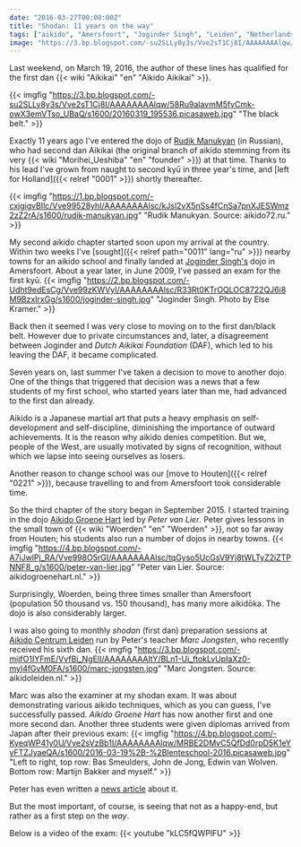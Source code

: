 ```yaml
---
date: "2016-03-27T00:00:00Z"
title: "Shodan: 11 years on the way"
tags: ["aikido", "Amersfoort", "Joginder Singh", "Leiden", "Netherlands", "Peter van Lier", "Rudik Manukyan", "Russia", "sport", "Tyumen", "Woerden"]
image: "https://3.bp.blogspot.com/-su2SLLy8y3s/Vve2sT1Cj8I/AAAAAAAAlqw/58Ru9alavmM5fvCmk-owX3emVTso_UBaQ/s1600/20160319_195536.picasaweb.jpg"
---
```


Last weekend, on March 19, 2016, the author of these lines has qualified for the first dan {{< wiki "Aikikai" "en" "Aikido Aikikai" >}}.

<!--more-->

{{< imgfig "https://3.bp.blogspot.com/-su2SLLy8y3s/Vve2sT1Cj8I/AAAAAAAAlqw/58Ru9alavmM5fvCmk-owX3emVTso_UBaQ/s1600/20160319_195536.picasaweb.jpg" "The black belt." >}}

Exactly 11 years ago I've entered the dojo of [Rudik Manukyan](http://aikido72.ru/2-uncategorised/30-rudik-manukyan) (in Russian), who had second dan Aikikai (the original branch of aikido stemming from its very {{< wiki "Morihei_Ueshiba" "en" "founder" >}}) at that time. Thanks to his lead I've grown from naught to second kyū in three year's time, and [left for Holland]({{< relref "0001" >}}) shortly thereafter.

{{< imgfig "https://1.bp.blogspot.com/-cxjgigvBIlc/Vve99528yhI/AAAAAAAAlsc/kJsl2vX5nSs4fCnSa7pnXJESWmz2zZ2rA/s1600/rudik-manukyan.jpg" "Rudik Manukyan. Source: aikido72.ru." >}}

My second aikido chapter started soon upon my arrival at the country. Within two weeks I've [sought]({{< relref path="0011" lang="ru" >}}) nearby towns for an aikido school and finally landed at [Joginder Singh's](http://jogindersingh.com/) dojo in Amersfoort. About a year later, in June 2009, I've passed an exam for the first kyū.
{{< imgfig "https://2.bp.blogspot.com/-Udht9edEsCg/Vve99zKWVyI/AAAAAAAAlsc/R33Rt0KTrOQLOC8722QJ6i8M9BzxIrxGg/s1600/joginder-singh.jpg" "Joginder Singh. Photo by Else Kramer." >}}

Back then it seemed I was very close to moving on to the first dan/black belt. However due to private circumstances and, later, a disagreement between Joginder and *Dutch Aikikai Foundation* (DAF), which led to his leaving the DAF, it became complicated.

Seven years on, last summer I've taken a decision to move to another dojo. One of the things that triggered that decision was a news that a few students of my first school, who started years later than me, had advanced to the first dan already.

Aikido is a Japanese martial art that puts a heavy emphasis on self-development and self-discipline, diminishing the importance of outward achievements. It is the reason why aikido denies competition. But we, people of the West, are usually motivated by signs of recognition, without which we lapse into seeing ourselves as losers.

Another reason to change school was our [move to Houten]({{< relref "0221" >}}), because travelling to and from Amersfoort took considerable time.

So the third chapter of the story began in September 2015. I started training in the dojo [Aikido Groene Hart](http://www.aikidogroenehart.nl/) led by *Peter van Lier*. Peter gives lessons in the small town of {{< wiki "Woerden" "en" "Woerden" >}}, not so far away from Houten; his students also run a number of dojos in nearby towns.
{{< imgfig "https://4.bp.blogspot.com/-A7iJwlPj_RA/Vve998O5rGI/AAAAAAAAlsc/tqGyso5UcGsV9Yj8tWLTyZ2iZTPNNF8_g/s1600/peter-van-lier.jpg" "Peter van Lier. Source: aikidogroenehart.nl." >}}

Surprisingly, Woerden, being three times smaller than Amersfoort (population 50 thousand vs. 150 thousand), has many more aikidōka. The dojo is also considerably larger.

I was also going to monthly *shodan* (first dan) preparation sessions at [Aikido Centrum Leiden](http://aikidoleiden.nl/) run by Peter's teacher *Marc Jongsten*, who recently received his sixth dan.
{{< imgfig "https://3.bp.blogspot.com/-mijfO1IYFmE/VvfBi_NgElI/AAAAAAAAltY/BLn1-Ui_ftokLvUpIaXz0-myl4fGvM0FA/s1600/marc-jongsten.jpg" "Marc Jongsten. Source: aikidoleiden.nl." >}}

Marc was also the examiner at my shodan exam. It was about demonstrating various aikido techniques, which as you can guess, I've successfully passed. *Aikido Groene Hart* has now another first and one more second dan. Another three students were given diplomas arrived from Japan after their previous exam:
{{< imgfig "https://4.bp.blogspot.com/-KyeqWP41y0U/Vve2sVzBb1I/AAAAAAAAlqw/MRBE2DMvC5QfDd0rpD5K1eYyFTZJyaeQA/s1600/2016-03-19%2B-%2Blenteschool-2016.picasaweb.jpg" "Left to right, top row: Bas Smeulders, John de Jong, Edwin van Wolven. Bottom row: Martijn Bakker and myself." >}}

Peter has even written a [news article](http://www.aikidogroenehart.nl/dmitry-en-martijn-slagen-voor-hun-dan-graad/) about it.

But the most important, of course, is seeing that not as a happy-end, but rather as a first step on the *way*.

Below is a video of the exam:
{{< youtube "kLC5fQWPlFU" >}}

